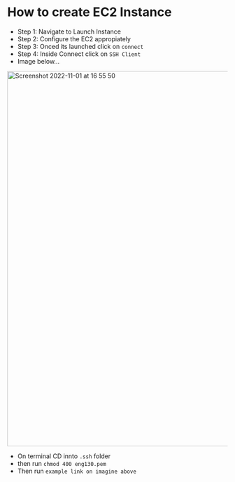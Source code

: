 # How to create EC2 Instance 

- Step 1: Navigate to Launch Instance 
- Step 2: Configure the EC2 appropiately 
- Step 3: Onced its launched click on `connect`
- Step 4: Inside Connect click on `SSH Client`
- Image below...
  
<img width="858" alt="Screenshot 2022-11-01 at 16 55 50" src="https://user-images.githubusercontent.com/115224560/199300581-53c21b67-ae5e-4ffa-81a5-38af487092d0.png">



- On terminal CD innto `.ssh` folder
- then run `chmod 400 eng130.pem `
- Then run `example link on imagine above`
  
